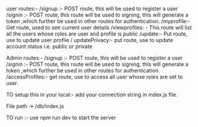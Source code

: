 user routes:- 
/signup :- POST route, this will be used to register a user
/signin :- POST route,  this route will be used to signing, this will generate a token ,which further be used in other routes for authentication.
/myprofile:- Get route, used to see current user details
/viewprofiles: - This route will list all the users whose roles are user and profile is public
/update:- Put route, use to update user profile
/ updatePrivacy:- put route, use to update account status i.e. public or private

Admin routes:- 
/signup :- POST route, this will be used to register a user
/signin :- POST route,  this route will be used to signing, this will generate a token ,which further be used in other routes for authentication.
/accessProfiles:- get route, use to access all user whose roles are set to user. 




TO setup this in your local:- 
add your connection string in index.js file.

File path -> /db/index.js

TO run :- 
use  npm run dev to start the server